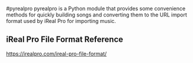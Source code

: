 #pyrealpro
pyrealpro is a Python module that provides some convenience methods for quickly building songs and
converting them to the URL import format used by iReal Pro for importing music.

## iReal Pro File Format Reference
https://irealpro.com/ireal-pro-file-format/
